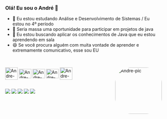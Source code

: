 ### Olá! Eu sou o André 👋

- 🌱 Eu estou estudando Análise e Desenvolvimento de Sistemas / Eu estou no 4º período
- 👯 Seria massa uma oportunidade para participar em projetos de java
- 🤔 Eu estou buscando aplicar os conhecimentos de Java que eu estou aprendendo em sala
- 😄 Se você procura alguém com muita vontade de aprender e extremamente comunicativo, esse sou EU 
 
 ##
 
<div style="display: inline_block"><br>
  <img align="center" alt="Andre-Java" height="40" width="40" src="https://cdn.jsdelivr.net/gh/devicons/devicon/icons/java/java-original.svg">
  <img align="center" alt="Andre-Spring" height="30" width="40" src="https://cdn.jsdelivr.net/gh/devicons/devicon/icons/spring/spring-original.svg">
  <img align="center" alt="Andre-HTML" height="30" width="40" src="https://cdn.jsdelivr.net/gh/devicons/devicon/icons/html5/html5-original.svg">
  <img align="center" alt="Andre-CSS" height="30" width="40" src="https://cdn.jsdelivr.net/gh/devicons/devicon/icons/css3/css3-original.svg">
  <img align="center" alt="Andre-BootStrap" height="40" width="40" src="https://cdn.jsdelivr.net/gh/devicons/devicon/icons/bootstrap/bootstrap-original.svg">
  <img align="right" alt="Andre-pic" height="150" style="border-radius:50px;" src="https://i.ibb.co/YcPN9GC/perfil.jpg">
</div>

 ##
 
<div> 
 <a href="https://wa.me/5581999982607" target="_blank"><img src="https://img.shields.io/badge/WhatsApp-25D366?style=for-the-badge&logo=whatsapp&logoColor=white" target="_blank"></a>
 <a href = "mailto:contatomagrego@gmail.com"><img src="https://img.shields.io/badge/Gmail-D14836?style=for-the-badge&logo=gmail&logoColor=white" target="_blank"></a>
 <a href="https://www.linkedin.com/in/andreluizscosta/" target="_blank"><img src="https://img.shields.io/badge/-LinkedIn-%230077B5?style=for-the-badge&logo=linkedin&logoColor=white" target="_blank"></a> 
 <a href="https://www.instagram.com/andremagrego/" target="_blank"><img src="https://img.shields.io/badge/Instagram-E4405F?style=for-the-badge&logo=instagram&logoColor=white" target="_blank"></a>
 <a href="https://twitter.com/AndreMagrego" target="_blank"><img src="https://img.shields.io/badge/Twitter-1DA1F2?style=for-the-badge&logo=twitter&logoColor=white" target="_blank"></a>
</div>
